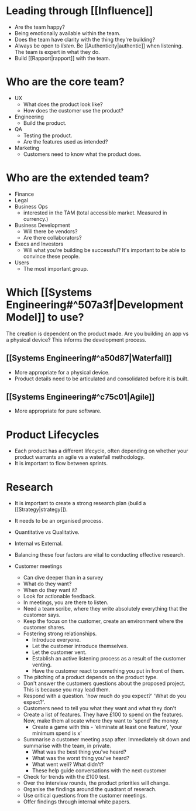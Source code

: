 # Leading through [[Influence]]
- Are the team happy?
- Being emotionally available within the team. 
- Does the team have clarity with the thing they're building?
- Always be open to *listen*. Be [[Authenticity|authentic]] when listening. The team is expert in what they do. 
- Build [[Rapport|rapport]] with the team. 


# Who are the core team?
- UX
    - What does the product look like?
    - How does the customer use the product?
- Engineering
    - Build the product. 
- QA
    - Testing the product. 
    - Are the features used as intended?
- Marketing
    - Customers need to know what the product does. 

# Who are the extended team?
- Finance
- Legal
- Business Ops
    - interested in the TAM (total accessible market. Measured in currency.)
- Business Development
    - Will there be vendors? 
    - Are there collaborators?
- Execs and Investors
    - Will what you're building be successful? It's important to be able to convince these people. 
- Users
    - The most important group. 

# Which [[Systems Engineering#^507a3f|Development Model]] to use?
The creation is dependent on the product made. Are you building an app vs a physical device? This informs the development process. 

## [[Systems Engineering#^a50d87|Waterfall]]
- More appropriate for a physical device.
- Product details need to be articulated and consolidated before it is built. 

## [[Systems Engineering#^c75c01|Agile]]
- More appropriate for pure software. 

# Product Lifecycles
- Each product has a different lifecycle, often depending on whether your product warrants an agile vs a waterfall methodology. 
- It is important to flow between sprints. 

# Research
- It is important to create a strong research plan (build a [[Strategy|strategy]]). 
- It needs to be an organised process. 
- Quantitative vs Qualitative. 
- Internal vs External. 
- Balancing these four factors are vital to conducting effective research. 

- Customer meetings
    - Can dive deeper than in a survey
    - What do they want?
    - When do they want it?
    - Look for actionable feedback.
    - In meetings, you are there to listen. 
    - Need a team scribe, where they write absolutely everything that the customer says. 
    - Keep the focus on the customer, create an environment where the customer shares. 
    - Fostering strong relationships. 
        - Introduce everyone.
        - Let the customer introduce themselves. 
        - Let the customer vent. 
        - Establish an active listening process as a result of the customer venting. 
        - Have the customer react to something you put in front of them. 
    - The pitching of a product depends on the product type. 
    - Don't answer the customers questions about the proposed project. This is because you may lead them. 
    - Respond with a question. 'how much do you expect?' 'What do you expect?'. 
    - Customers need to tell you what they want and what they don't
    - Create a list of features. They have £100 to spend on the features. Now, make them allocate where they want to 'spend' the money. 
        - Create a game with this - 'eliminate at least one feature', 'your minimum spend is x' 
    - Summarise a customer meeting asap after. Immediately sit down and summarise with the team, in private. 
        - What was the best thing you've heard?
        - What was the worst thing you've heard?
        - What went well? What didn't?
        - These help guide conversations with the next customer
    - Check for trends with the £100 test. 
    - Over the interview rounds, the product priorities will change. 
    - Organise the findings around the quadrant of reserach. 
    - Use critical questions from the customer meetings. 
    - Offer findings through internal white papers. 
